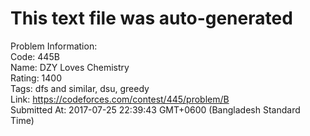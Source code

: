 # This text file was auto-generated  
  
Problem Information:  
Code: 445B  
Name: DZY Loves Chemistry  
Rating: 1400  
Tags: dfs and similar, dsu, greedy  
Link: https://codeforces.com/contest/445/problem/B  
Submitted At: 2017-07-25 22:39:43 GMT+0600 (Bangladesh Standard Time)  
